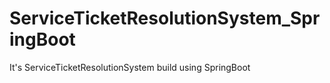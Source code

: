 # ServiceTicketResolutionSystem_SpringBoot
It's ServiceTicketResolutionSystem build using SpringBoot
